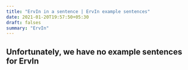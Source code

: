```yaml
---
title: "ErvIn in a sentence | ErvIn example sentences"
date: 2021-01-20T19:57:50+05:30
draft: falses
summary: "ErvIn"
---
```

## Unfortunately, we have no example sentences for ErvIn                 
